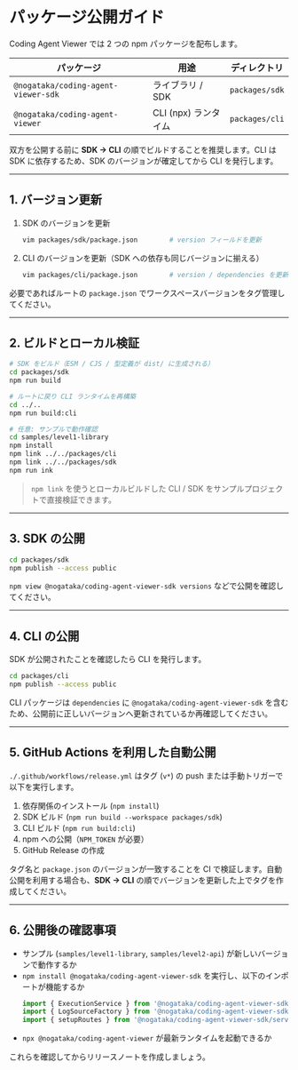 # パッケージ公開ガイド

Coding Agent Viewer では 2 つの npm パッケージを配布します。

| パッケージ | 用途 | ディレクトリ |
|------------|------|---------------|
| `@nogataka/coding-agent-viewer-sdk` | ライブラリ / SDK | `packages/sdk` |
| `@nogataka/coding-agent-viewer` | CLI (npx) ランタイム | `packages/cli` |

双方を公開する前に **SDK → CLI** の順でビルドすることを推奨します。CLI は SDK に依存するため、SDK のバージョンが確定してから CLI を発行します。

---

## 1. バージョン更新

1. SDK のバージョンを更新
   ```bash
   vim packages/sdk/package.json        # version フィールドを更新
   ```
2. CLI のバージョンを更新（SDK への依存も同じバージョンに揃える）
   ```bash
   vim packages/cli/package.json        # version / dependencies を更新
   ```

必要であればルートの `package.json` でワークスペースバージョンをタグ管理してください。

---

## 2. ビルドとローカル検証

```bash
# SDK をビルド（ESM / CJS / 型定義が dist/ に生成される）
cd packages/sdk
npm run build

# ルートに戻り CLI ランタイムを再構築
cd ../..
npm run build:cli

# 任意: サンプルで動作確認
cd samples/level1-library
npm install
npm link ../../packages/cli
npm link ../../packages/sdk
npm run ink
```

> `npm link` を使うとローカルビルドした CLI / SDK をサンプルプロジェクトで直接検証できます。

---

## 3. SDK の公開

```bash
cd packages/sdk
npm publish --access public
```

`npm view @nogataka/coding-agent-viewer-sdk versions` などで公開を確認してください。

---

## 4. CLI の公開

SDK が公開されたことを確認したら CLI を発行します。

```bash
cd packages/cli
npm publish --access public
```

CLI パッケージは `dependencies` に `@nogataka/coding-agent-viewer-sdk` を含むため、公開前に正しいバージョンへ更新されているか再確認してください。

---

## 5. GitHub Actions を利用した自動公開

`./.github/workflows/release.yml` はタグ (`v*`) の push または手動トリガーで以下を実行します。

1. 依存関係のインストール (`npm install`)
2. SDK ビルド (`npm run build --workspace packages/sdk`)
3. CLI ビルド (`npm run build:cli`)
4. npm への公開（`NPM_TOKEN` が必要）
5. GitHub Release の作成

タグ名と `package.json` のバージョンが一致することを CI で検証します。自動公開を利用する場合も、**SDK → CLI** の順でバージョンを更新した上でタグを作成してください。

---

## 6. 公開後の確認事項

- サンプル (`samples/level1-library`, `samples/level2-api`) が新しいバージョンで動作するか
- `npm install @nogataka/coding-agent-viewer-sdk` を実行し、以下のインポートが機能するか
  ```ts
  import { ExecutionService } from '@nogataka/coding-agent-viewer-sdk/services/execution';
  import { LogSourceFactory } from '@nogataka/coding-agent-viewer-sdk/services/logs';
  import { setupRoutes } from '@nogataka/coding-agent-viewer-sdk/server/routes';
  ```
- `npx @nogataka/coding-agent-viewer` が最新ランタイムを起動できるか

これらを確認してからリリースノートを作成しましょう。
